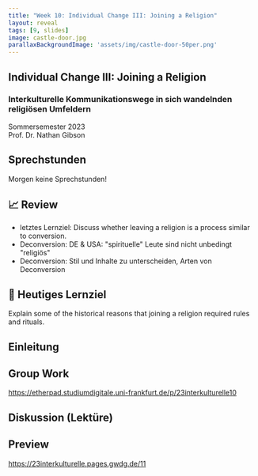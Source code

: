 ```yaml
---
title: "Week 10: Individual Change III: Joining a Religion"
layout: reveal
tags: [9, slides]
image: castle-door.jpg
parallaxBackgroundImage: 'assets/img/castle-door-50per.png'
---
```


## Individual Change III: Joining a Religion

### Interkulturelle Kommunikationswege in sich wandelnden religiösen Umfeldern

Sommersemester 2023  
Prof. Dr. Nathan Gibson

## Sprechstunden

Morgen keine Sprechstunden!

<!-- ## Upcoming 

-  -->


## 📈 Review

- letztes Lernziel: Discuss whether leaving a religion is a process similar to conversion.
- Deconversion: DE & USA: "spirituelle" Leute sind nicht unbedingt "religiös"
- Deconversion: Stil und Inhalte zu unterscheiden, Arten von Deconversion

## 🧭 Heutiges Lernziel

Explain some of the historical reasons that joining a religion required rules and rituals.

## Einleitung

## Group Work

<https://etherpad.studiumdigitale.uni-frankfurt.de/p/23interkulturelle10>

## Diskussion (Lektüre)


## Preview

<https://23interkulturelle.pages.gwdg.de/11>



